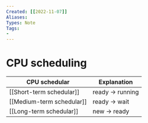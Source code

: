 ```yaml
---
Created: [[2022-11-07]]
Aliases: 
Types: Note
Tags: 
- 
---
```

# CPU scheduling

| CPU schedular             | Explanation     |
| ------------------------- | --------------- |
| [[Short-term schedular]]  | ready → running |
| [[Medium-term schedular]] | ready → wait    |
| [[Long-term schedular]]   | new → ready     |
